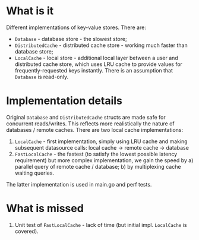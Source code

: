 # What is it

Different implementations of key-value stores. There are:
* `Database` - database store - the slowest store;
* `DistributedCache` - distributed cache store - working much faster than database store;
* `LocalCache` - local store - additional local layer between a user and distributed cache store, which uses LRU cache to
provide values for frequently-requested keys instantly. There is an assumption that `Database` is read-only.

# Implementation details
Original `Database` and `DistributedCache` structs are made safe for concurrent reads/writes. This reflects more realistically
the nature of databases / remote caches.
There are two local cache implementations:
1) `LocalCache` - first implementation, simply using LRU cache and making subsequent datasource calls: local cache -> remote cache -> database
2) `FastLocalCache` - the fastest (to satisfy the lowest possible latency requirement) but more complex implementation, we gain the speed by
a) parallel query of remote cache / database; b) by multiplexing cache waiting queries.

The latter implementation is used in main.go and perf tests.

# What is missed
1) Unit test of `FastLocalCache` - lack of time (but initial impl. `LocalCache` is covered).
 